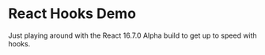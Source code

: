 # React Hooks Demo

Just playing around with the React 16.7.0 Alpha build to get up to speed with hooks.
